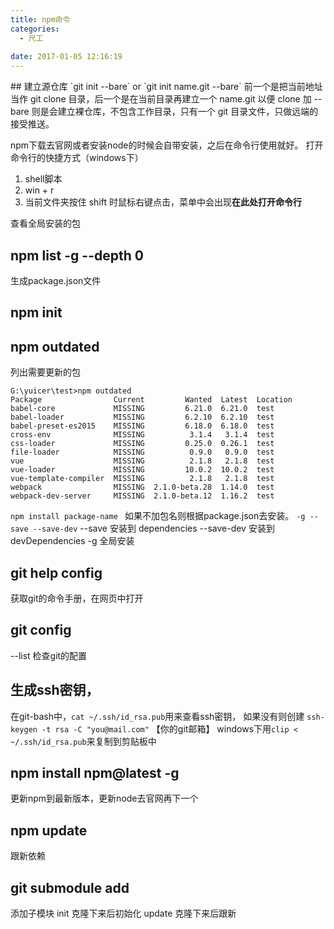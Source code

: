 ```yaml
---
title: npm命令
categories:
  - 尺工
 
date: 2017-01-05 12:16:19
---
```

<p></p>
<!-- more -->
## 建立源仓库
`git init --bare` or `git init name.git --bare`
前一个是把当前地址当作 git clone 目录，后一个是在当前目录再建立一个 name.git 以便 clone
加 --bare 则是会建立裸仓库，不包含工作目录，只有一个 git 目录文件，只做远端的接受推送。


npm下载去官网或者安装node的时候会自带安装，之后在命令行使用就好。
打开命令行的快捷方式（windows下）
1. shell脚本
2. win + r
3. 当前文件夹按住 shift 时鼠标右键点击，菜单中会出现**在此处打开命令行**

查看全局安装的包
## npm list -g --depth 0

生成package.json文件
## npm init
 
## npm outdated
列出需要更新的包
```
G:\yuicer\test>npm outdated
Package                Current         Wanted  Latest  Location
babel-core             MISSING         6.21.0  6.21.0  test
babel-loader           MISSING         6.2.10  6.2.10  test
babel-preset-es2015    MISSING         6.18.0  6.18.0  test
cross-env              MISSING          3.1.4   3.1.4  test
css-loader             MISSING         0.25.0  0.26.1  test
file-loader            MISSING          0.9.0   0.9.0  test
vue                    MISSING          2.1.8   2.1.8  test
vue-loader             MISSING         10.0.2  10.0.2  test
vue-template-compiler  MISSING          2.1.8   2.1.8  test
webpack                MISSING  2.1.0-beta.28  1.14.0  test
webpack-dev-server     MISSING  2.1.0-beta.12  1.16.2  test
```
`npm install package-name `
如果不加包名则根据package.json去安装。
`-g --save --save-dev`
--save 安装到 dependencies --save-dev 安装到 devDependencies -g 全局安装
## git help config 
获取git的命令手册，在网页中打开

## git config 
--list 检查git的配置 

## 生成ssh密钥，
在git-bash中，`cat ~/.ssh/id_rsa.pub`用来查看ssh密钥，
如果没有则创建 `ssh-keygen -t rsa -C "you@mail.com"`  【你的git邮箱】
windows下用`clip < ~/.ssh/id_rsa.pub`来复制到剪贴板中


## npm install npm@latest -g
更新npm到最新版本，更新node去官网再下一个

## npm update
跟新依赖

## git submodule add
添加子模块 
init 克隆下来后初始化
update 克隆下来后跟新